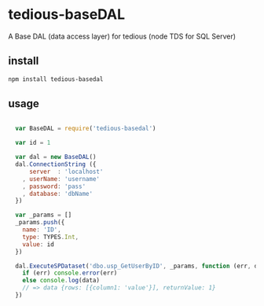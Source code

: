 tedious-baseDAL
===============

A Base DAL (data access layer) for tedious (node TDS for SQL Server)

install
-------
```bash
npm install tedious-basedal
```

usage
-----
```javascript

  var BaseDAL = require('tedious-basedal')

  var id = 1

  var dal = new BaseDAL()
  dal.ConnectionString ({
      server  : 'localhost'
    , userName: 'username'
    , password: 'pass'
    , database: 'dbName'
  })

  var _params = []
  _params.push({
    name: 'ID',
    type: TYPES.Int,
    value: id
  })

  dal.ExecuteSPDataset('dbo.usp_GetUserByID', _params, function (err, data) {
    if (err) console.error(err)
    else console.log(data)
    // => data {rows: [{column1: 'value'}], returnValue: 1}
  })
```